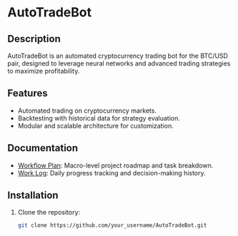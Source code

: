 # AutoTradeBot

## Description
AutoTradeBot is an automated cryptocurrency trading bot for the BTC/USD pair, designed to leverage neural networks and advanced trading strategies to maximize profitability.

## Features
- Automated trading on cryptocurrency markets.
- Backtesting with historical data for strategy evaluation.
- Modular and scalable architecture for customization.

## Documentation
- [Workflow Plan](workflow_plan.md): Macro-level project roadmap and task breakdown.
- [Work Log](work_log.md): Daily progress tracking and decision-making history.

## Installation
1. Clone the repository:
   ```bash
   git clone https://github.com/your_username/AutoTradeBot.git
